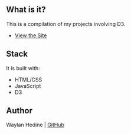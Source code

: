 ## What is it?

This is a compilation of my projects involving D3. 

* [View the Site](https://waymans.github.io/sites/d3Compile/index.html)

## Stack
It is built with:
* HTML/CSS
* JavaScript
* D3

## Author
Waylan Hedine | [GitHub](https://github.com/Waymans)